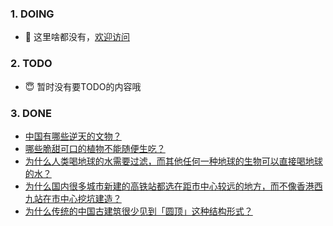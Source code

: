 ### 1. DOING
- 👋 这里啥都没有，[欢迎访问](https://fangler.github.io/)

### 2. TODO 
- 😇 暂时没有要TODO的内容哦

### 3. DONE
<!-- BLOG-POST-LIST:START -->
- [中国有哪些逆天的文物？](https://daily.zhihu.com/story/9762729)
- [哪些脆甜可口的植物不能随便生吃？](https://daily.zhihu.com/story/9762766)
- [为什么人类喝地球的水需要过滤，而其他任何一种地球的生物可以直接喝地球的水？](https://daily.zhihu.com/story/9762836)
- [为什么国内很多城市新建的高铁站都选在距市中心较远的地方，而不像香港西九站在市中心挖坑建造？](https://daily.zhihu.com/story/9762842)
- [为什么传统的中国古建筑很少见到「圆顶」这种结构形式？](https://daily.zhihu.com/story/9762643)
<!-- BLOG-POST-LIST:END -->
